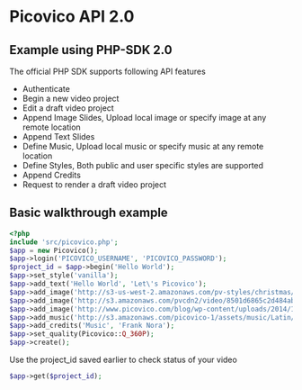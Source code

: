# Picovico API 2.0
## Example using PHP-SDK 2.0

The official PHP SDK supports following API features
- Authenticate
- Begin a new video project
- Edit a draft video project
- Append Image Slides, Upload local image or specify image at any remote location
- Append Text Slides
- Define Music, Upload local music or specify music at any remote location
- Define Styles, Both public and user specific styles are supported
- Append Credits
- Request to render a draft video project

## Basic walkthrough example
```php
<?php
include 'src/picovico.php';
$app = new Picovico();
$app->login('PICOVICO_USERNAME', 'PICOVICO_PASSWORD');
$project_id = $app->begin('Hello World');
$app->set_style('vanilla');
$app->add_text('Hello World', 'Let\'s Picovico');
$app->add_image('http://s3-us-west-2.amazonaws.com/pv-styles/christmas/pv_christmas_winter_themes.png');
$app->add_image('http://s3.amazonaws.com/pvcdn2/video/8501d6865c2d484abb2e8a858cffca80/8501d6865c2d484abb2e8a858cffca80-360.jpg', 'Image captions are optional');
$app->add_image('http://www.picovico.com/blog/wp-content/uploads/2014/12/Yearbook-Screenshot.jpg');
$app->add_music('http://s3.amazonaws.com/picovico-1/assets/music/Latin/Latinish.mp3');
$app->add_credits('Music', 'Frank Nora');
$app->set_quality(Picovico::Q_360P);
$app->create();
```

Use the project_id saved earlier to check status of your video
```php
$app->get($project_id);
```


